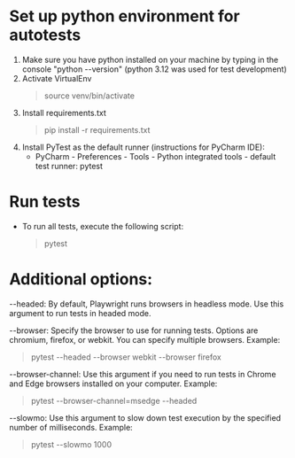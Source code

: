 # Set up python environment for autotests
1. Make sure you have python installed on your machine by typing in the console "python --version" 
   (python 3.12 was used for test development)
2. Activate VirtualEnv 
   > source venv/bin/activate
3. Install requirements.txt
   > pip install -r requirements.txt
4. Install PyTest as the default runner (instructions for PyCharm IDE):
   - PyCharm - Preferences - Tools - Python integrated tools - default test runner: pytest

# Run tests
- To run all tests, execute the following script:
  > pytest

# Additional options:

--headed: By default, Playwright runs browsers in headless mode. Use this argument to run tests in headed mode.

--browser: Specify the browser to use for running tests. Options are chromium, firefox, or webkit. You can specify multiple browsers.
  Example:
  > pytest --headed --browser webkit --browser firefox

--browser-channel: Use this argument if you need to run tests in Chrome and Edge browsers installed on your computer.
  Example:
  > pytest --browser-channel=msedge --headed

--slowmo: Use this argument to slow down test execution by the specified number of milliseconds.
  Example:
  > pytest --slowmo 1000